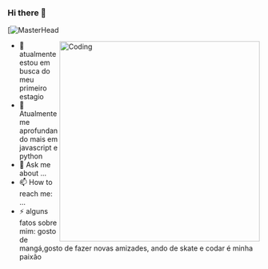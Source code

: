 ### Hi there 👋

[![MasterHead](https://images.pexels.com/photos/5952651/pexels-photo-5952651.jpeg?auto=compress&cs=tinysrgb&w=1260&h=750&dpr=1)

<img align="right" alt="Coding" width="400" src="[coloque o link aqui](https://images.pexels.com/photos/5952651/pexels-photo-5952651.jpeg?auto=compress&cs=tinysrgb&w=1260&h=750&dpr=1)">

- 🔭 atualmente estou em busca do meu primeiro estagio
- 🌱 Atualmente me aprofundando mais em javascript e python
- 💬 Ask me about ...
- 📫 How to reach me: ...
- ⚡ alguns fatos sobre mim: gosto de mangá,gosto de fazer novas amizades, ando de skate e codar é minha paixão

